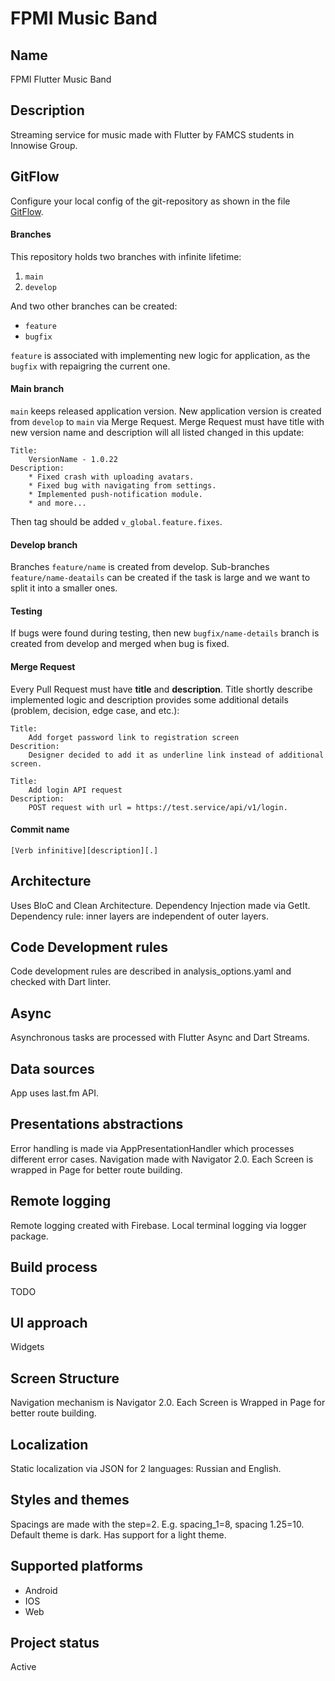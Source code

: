 # FPMI Music Band

## Name
FPMI Flutter Music Band

## Description
Streaming service for music made with Flutter by FAMCS students in Innowise Group.

## GitFlow
Configure your local config of the git-repository as shown in 
the file [GitFlow](https://innowise-group.atlassian.net/wiki/spaces/MD/pages/2191884296/GitFlow).

#### Branches
This repository holds two branches with infinite lifetime:
1. `main`
2. `develop`

And two other branches can be created:
* `feature`
* `bugfix`

`feature` is associated with implementing new logic for application, as the `bugfix` with repaigring the current one.

#### Main branch
`main` keeps released application version. New application version is created from `develop` to
`main` via Merge Request. Merge Request must have title with new version name and description will 
all listed changed in this update:
```
Title:
    VersionName - 1.0.22
Description:
    * Fixed crash with uploading avatars.
    * Fixed bug with navigating from settings.
    * Implemented push-notification module.
    * and more...
```

Then tag should be added `v_global.feature.fixes`.

#### Develop branch
Branches `feature/name` is created from develop. Sub-branches `feature/name-deatails` can be created 
if the task is large and we want to split it into a smaller ones.

#### Testing
If bugs were found during testing, then new `bugfix/name-details` branch is created from develop 
and merged when bug is fixed.

#### Merge Request
Every Pull Request must have **title** and **description**. Title shortly describe implemented logic and 
description provides some additional details (problem, decision, edge case, and etc.):
```
Title: 
    Add forget password link to registration screen
Descrition:
    Designer decided to add it as underline link instead of additional screen.

Title:
    Add login API request
Description:
    POST request with url = https://test.service/api/v1/login.
```

#### Commit name
`[Verb infinitive][description][.]` 

## Architecture
Uses BloC and Clean Architecture. Dependency Injection made via GetIt. Dependency rule: inner layers are
independent of outer layers.

## Code Development rules
Code development rules are described in analysis_options.yaml and checked with Dart linter.

## Async
Asynchronous tasks are processed with Flutter Async and Dart Streams.

## Data sources
App uses last.fm API.

## Presentations abstractions
Error handling is made via AppPresentationHandler which processes different error cases.
Navigation made with Navigator 2.0. Each Screen is wrapped in Page for better route building.

## Remote logging
Remote logging created with Firebase. Local terminal logging via logger package.

## Build process
TODO

## UI approach
Widgets

## Screen Structure
Navigation mechanism is Navigator 2.0. Each Screen is Wrapped in Page for better route building.

## Localization
Static localization via JSON for 2 languages: Russian and English.

## Styles and themes
Spacings are made with the step=2. E.g. spacing_1=8, spacing 1.25=10. Default theme is dark. Has
support for a light theme.

## Supported platforms
* Android
* IOS
* Web

## Project status
Active

